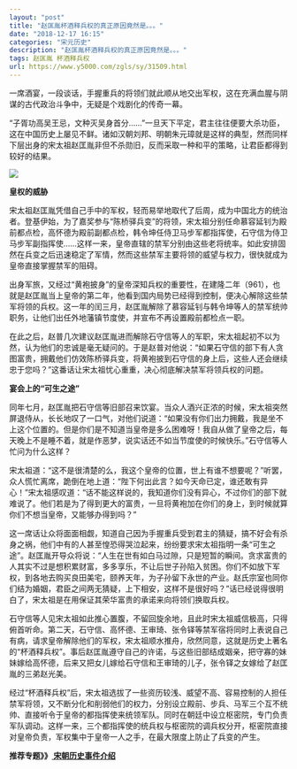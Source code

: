 ```yaml
---
layout: "post"
title: "赵匡胤杯酒释兵权的真正原因竟然是。。。"
date: "2018-12-17 16:15"
categories: "宋元历史"
description: "赵匡胤杯酒释兵权的真正原因竟然是。。。"
tags: 赵匡胤 杯酒释兵权
url: https://www.y5000.com/zgls/sy/31509.html
---
```






一席酒宴，一段谈话，手握重兵的将领们就此顺从地交出军权，这在充满血腥与阴谋的古代政治斗争中，无疑是个戏剧化的传奇一幕。

“子胥功高吴王忌，文种灭吴身首分&hellip;&hellip;”一旦天下平定，君主往往便要大杀功臣，这在中国历史上屡见不鲜。诸如汉朝刘邦、明朝朱元璋就是这样的典型，然而同样下层出身的宋太祖赵匡胤非但不杀勋旧，反而采取一种和平的策略，让君臣都得到较好的结果。

![](https://img.y5000.com/uploads/allimg/180718/8-1PGQ45542940.jpg)

 **皇权的威胁**

宋太祖赵匡胤凭借自己手中的军权，轻而易举地取代了后周，成为中国北方的统治者。登基伊始，为了嘉奖参与“陈桥驿兵变”的将领，宋太祖分别任命慕容延钊为殿前都点检，高怀德为殿前副都点检，韩令坤任侍卫马步军都指挥使，石守信为侍卫马步军副指挥使&hellip;&hellip;这样一来，皇帝直辖的禁军分别由这些老将统率。如此安排固然在兵变之后迅速稳定了军情，然而这些禁军主要将领的威望与权力，很快就成为皇帝直接掌握禁军的阻碍。

出身军旅，又经过“黄袍披身”的皇帝深知兵权的重要性，在建隆二年（961），也就是赵匡胤当上皇帝的第二年，他看到国内局势已经得到控制，便决心解除这些禁军将领的兵权。这一年的闰三月，赵匡胤解除了慕容延钊与韩令坤等人的禁军统帅职务，让他们出任外地藩镇节度使，并宣布不再设置殿前都检点一职。

在此之后，赵普几次建议赵匡胤进而解除石守信等人的军职，宋太祖起初不以为然，认为他们的忠诚是毫无疑问的。于是赵普对他说：“如果石守信的部下有人贪图富贵，拥戴他们仿效陈桥驿兵变，将黄袍披到石守信的身上后，这些人还会继续忠于您吗？”这番话让宋太祖忧心重重，决心彻底解决禁军将领兵权的问题。

 **宴会上的“可生之途”**

同年七月，赵匡胤把石守信等旧部召来饮宴。当众人酒兴正浓的时候，宋太祖突然屏退侍从，长长地叹了一口气，对他们说道：“如果没有你们出力拥戴，我是坐不上这个位置的。但是你们是不知道当皇帝是多么困难呀！我自从做了皇帝之后，每天晚上不是睡不着，就是作恶梦，说实话还不如当节度使的时候快乐。”石守信等人忙问为什么这样？

宋太祖道：“这不是很清楚的么，我这个皇帝的位置，世上有谁不想要呢？”听罢，众人慌忙离席，跪倒在地上道：“陛下何出此言？如今天命已定，谁还敢有异心！”宋太祖感叹道：“话不能这样说的，我知道你们没有异心，不过你们的部下就难说了。他们若是为了得到更大的富贵，一旦将黄袍加在你们的身上，到时候就算你们不想当皇帝，又能够办得到吗？”

这一席话让众将面面相觑，知道自己因为手握重兵受到君主的猜疑，搞不好会有杀身之祸，他们中有的人甚至惶恐得哭泣起来，纷纷要求宋太祖指明一条“可生之途”。赵匡胤开导众将说：“人生在世有如白马过隙，只是短暂的瞬间。贪求富贵的人其实不过是想积累财富，多多享乐，不让后世子孙陷入贫困。你们不如放下军权，到各地去购买良田美宅，颐养天年，为子孙留下永世的产业。赵氏宗室也同你们结为婚姻，君臣之间两无猜疑，上下相安，这样不是很好吗？”话已经说得很明白了，宋太祖是在用保证其荣华富贵的承诺来向将领们换取兵权。

石守信等人见宋太祖如此推心置腹，不留回旋余地，且此时宋太祖威信极高，只得俯首听命。第二天，石守信、高怀德、王审琦、张令铎等禁军宿将同时上表说自己有病，请求皇帝解除他们的军权，宋太祖顺水推舟，欣然同意，这就是历史上著名的“杯酒释兵权”。事后赵匡胤遵守自己的许诺，与这些旧部结成姻亲，把守寡的妹妹嫁给高怀德，后来又把女儿嫁给石守信和王审琦的儿子，张令铎之女嫁给了赵匡胤的三弟赵光美。

经过“杯酒释兵权”后，宋太祖选拔了一些资历较浅、威望不高、容易控制的人担任禁军将领，又不断分化和削弱他们的权力，分别设立殿前、步兵、马军三个互不统帅、直接听令于皇帝的都指挥使来统领军队。同时在朝廷中设立枢密院，专门负责军队调动。这样一来，三个都指挥使的统兵权与枢密院的调兵权分开，枢密院直接对皇帝负责，军权集中于皇帝一人之手，在最大限度上防止了兵变的产生。

 **推荐专题》》[ 宋朝历史事件介绍](https://www.y5000.com/zgls/sy/31553.html)**
